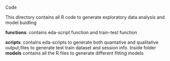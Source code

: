  Code
 
 This directory contains all R code to generate exploratory data analysis and model buidling <br>
 
**functions**: contains eda-script function and train-test function
 
**scripts**: contains eda-scripts to generate both quantative and qualitative output,files to generate test train
 dataset and session info. Inside folder **models** contains all the R files to generate different fitting models
